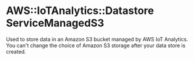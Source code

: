 # AWS::IoTAnalytics::Datastore ServiceManagedS3<a name="aws-properties-iotanalytics-datastore-servicemanageds3"></a>

Used to store data in an Amazon S3 bucket managed by AWS IoT Analytics\. You can't change the choice of Amazon S3 storage after your data store is created\. 